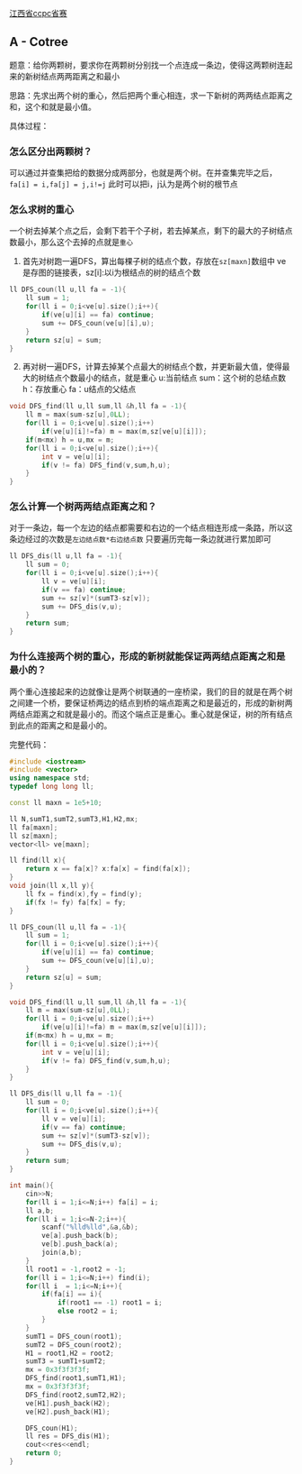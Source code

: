 [江西省ccpc省赛](http://acm.hdu.edu.cn/search.php?field=problem&key=2019CCPC-%BD%AD%CE%F7%CA%A1%C8%FC%A3%A8%D6%D8%CF%D6%C8%FC%A3%A9-+%B8%D0%D0%BB%C4%CF%B2%FD%B4%F3%D1%A7&source=1&searchmode=source)
## A - Cotree

题意：给你两颗树，要求你在两颗树分别找一个点连成一条边，使得这两颗树连起来的新树结点两两距离之和最小

思路：先求出两个树的重心，然后把两个重心相连，求一下新树的两两结点距离之和，这个和就是最小值。

具体过程：

### 怎么区分出两颗树？
可以通过并查集把给的数据分成两部分，也就是两个树。在并查集完毕之后，`fa[i] = i,fa[j] = j,i!=j` 此时可以把i，j认为是两个树的根节点

### 怎么求树的重心
一个树去掉某个点之后，会剩下若干个子树，若去掉某点，剩下的最大的子树结点数最小，那么这个去掉的点就是`重心`
1. 首先对树跑一遍DFS，算出每棵子树的结点个数，存放在`sz[maxn]`数组中
ve是存图的链接表，sz[i]:以i为根结点的树的结点个数
```cpp
ll DFS_coun(ll u,ll fa = -1){
    ll sum = 1;
    for(ll i = 0;i<ve[u].size();i++){
        if(ve[u][i] == fa) continue;
        sum += DFS_coun(ve[u][i],u);
    }
    return sz[u] = sum;
}
```
2. 再对树一遍DFS，计算去掉某个点最大的树结点个数，并更新最大值，使得最大的树结点个数最小的结点，就是重心
u:当前结点 sum：这个树的总结点数 h：存放重心 fa：u结点的父结点
```cpp
void DFS_find(ll u,ll sum,ll &h,ll fa = -1){
    ll m = max(sum-sz[u],0LL);
    for(ll i = 0;i<ve[u].size();i++)
        if(ve[u][i]!=fa) m = max(m,sz[ve[u][i]]);
    if(m<mx) h = u,mx = m;
    for(ll i = 0;i<ve[u].size();i++){
        int v = ve[u][i];
        if(v != fa) DFS_find(v,sum,h,u);
    }
}
```
### 怎么计算一个树两两结点距离之和？
对于一条边，每一个左边的结点都需要和右边的一个结点相连形成一条路，所以这条边经过的次数是`左边结点数*右边结点数`
只要遍历完每一条边就进行累加即可
```cpp
ll DFS_dis(ll u,ll fa = -1){
    ll sum = 0;
    for(ll i = 0;i<ve[u].size();i++){
        ll v = ve[u][i];
        if(v == fa) continue;
        sum += sz[v]*(sumT3-sz[v]);
        sum += DFS_dis(v,u);
    }
    return sum;
}
```
### 为什么连接两个树的重心，形成的新树就能保证两两结点距离之和是最小的？
两个重心连接起来的边就像让是两个树联通的一座桥梁，我们的目的就是在两个树之间建一个桥，要保证桥两边的结点到桥的端点距离之和是最近的，形成的新树两两结点距离之和就是最小的。而这个端点正是重心。重心就是保证，树的所有结点到此点的距离之和是最小的。

完整代码：
```cpp
#include <iostream>
#include <vector>
using namespace std;
typedef long long ll;

const ll maxn = 1e5+10;

ll N,sumT1,sumT2,sumT3,H1,H2,mx;
ll fa[maxn];
ll sz[maxn];
vector<ll> ve[maxn];

ll find(ll x){
    return x == fa[x]? x:fa[x] = find(fa[x]);
}
void join(ll x,ll y){
    ll fx = find(x),fy = find(y);
    if(fx != fy) fa[fx] = fy;
}

ll DFS_coun(ll u,ll fa = -1){
    ll sum = 1;
    for(ll i = 0;i<ve[u].size();i++){
        if(ve[u][i] == fa) continue;
        sum += DFS_coun(ve[u][i],u);
    }
    return sz[u] = sum;
}

void DFS_find(ll u,ll sum,ll &h,ll fa = -1){
    ll m = max(sum-sz[u],0LL);
    for(ll i = 0;i<ve[u].size();i++)
        if(ve[u][i]!=fa) m = max(m,sz[ve[u][i]]);
    if(m<mx) h = u,mx = m;
    for(ll i = 0;i<ve[u].size();i++){
        int v = ve[u][i];
        if(v != fa) DFS_find(v,sum,h,u);
    }
}

ll DFS_dis(ll u,ll fa = -1){
    ll sum = 0;
    for(ll i = 0;i<ve[u].size();i++){
        ll v = ve[u][i];
        if(v == fa) continue;
        sum += sz[v]*(sumT3-sz[v]);
        sum += DFS_dis(v,u);
    }
    return sum;
}

int main(){
    cin>>N;
    for(ll i = 1;i<=N;i++) fa[i] = i;
    ll a,b;
    for(ll i = 1;i<=N-2;i++){
        scanf("%lld%lld",&a,&b);
        ve[a].push_back(b);
        ve[b].push_back(a);
        join(a,b);
    }
    ll root1 = -1,root2 = -1;
    for(ll i = 1;i<=N;i++) find(i);
    for(ll i  = 1;i<=N;i++){
        if(fa[i] == i){
            if(root1 == -1) root1 = i;
            else root2 = i;
        }
    }
    sumT1 = DFS_coun(root1);
    sumT2 = DFS_coun(root2);
    H1 = root1,H2 = root2;
    sumT3 = sumT1+sumT2;
    mx = 0x3f3f3f3f;
    DFS_find(root1,sumT1,H1);
    mx = 0x3f3f3f3f;
    DFS_find(root2,sumT2,H2);
    ve[H1].push_back(H2);
    ve[H2].push_back(H1);

    DFS_coun(H1);
    ll res = DFS_dis(H1);
    cout<<res<<endl;
    return 0;
}
```
